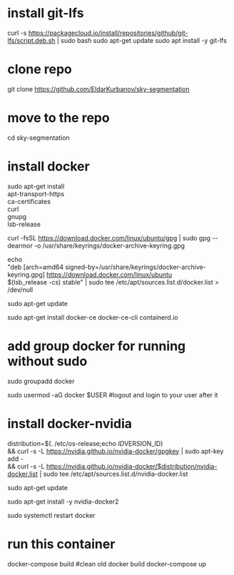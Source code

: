 # install git-lfs
curl -s https://packagecloud.io/install/repositories/github/git-lfs/script.deb.sh | sudo bash
sudo apt-get update
sudo apt install -y git-lfs

# clone repo
git clone https://github.com/EldarKurbanov/sky-segmentation

# move to the repo
cd sky-segmentation

# install docker
sudo apt-get install \
    apt-transport-https \
    ca-certificates \
    curl \
    gnupg \
    lsb-release

curl -fsSL https://download.docker.com/linux/ubuntu/gpg | sudo gpg --dearmor -o /usr/share/keyrings/docker-archive-keyring.gpg

echo \
  "deb [arch=amd64 signed-by=/usr/share/keyrings/docker-archive-keyring.gpg] https://download.docker.com/linux/ubuntu \
  $(lsb_release -cs) stable" | sudo tee /etc/apt/sources.list.d/docker.list > /dev/null

sudo apt-get update

sudo apt-get install docker-ce docker-ce-cli containerd.io

# add group docker for running without sudo
sudo groupadd docker

sudo usermod -aG docker $USER #logout and login to your user after it

# install docker-nvidia
distribution=$(. /etc/os-release;echo $ID$VERSION_ID) \
   && curl -s -L https://nvidia.github.io/nvidia-docker/gpgkey | sudo apt-key add - \
   && curl -s -L https://nvidia.github.io/nvidia-docker/$distribution/nvidia-docker.list | sudo tee /etc/apt/sources.list.d/nvidia-docker.list

sudo apt-get update

sudo apt-get install -y nvidia-docker2

sudo systemctl restart docker

# run this container
docker-compose build #clean old docker build
docker-compose up
